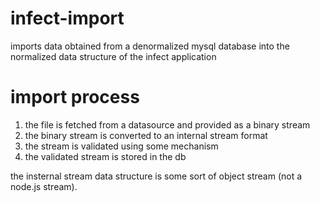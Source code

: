 # infect-import

imports data obtained from a denormalized mysql database into the normalized
data structure of the infect application





# import process

1. the file is fetched from a datasource and provided as a binary stream
2. the binary stream is converted to an internal stream format
3. the stream is validated using some mechanism
4. the validated stream is stored in the db


the insternal stream data structure is some sort of object stream (not a node.js stream).

